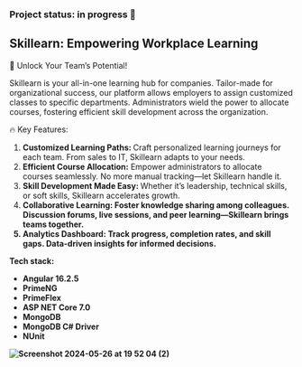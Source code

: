 <h3>Project status: in progress 🪫</h3>

<h2>Skillearn: Empowering Workplace Learning </h2>

🚀 Unlock Your Team’s Potential!

Skillearn is your all-in-one learning hub for companies. Tailor-made for organizational success, our platform allows employers to assign customized classes to specific departments. Administrators wield the power to allocate courses, fostering efficient skill development across the organization.

🔥 Key Features:
<ol>
  <li><strong>Customized Learning Paths: </strong> Craft personalized learning journeys for each team. From sales to IT, Skillearn adapts to your needs.</li>
<li><strong>Efficient Course Allocation:</strong> Empower administrators to allocate courses seamlessly. No more manual tracking—let Skillearn handle it.</li>
<li><strong>Skill Development Made Easy: </strong>Whether it’s leadership, technical skills, or soft skills, Skillearn accelerates growth.</li>
<li><strong>Collaborative Learning:<strong/> Foster knowledge sharing among colleagues. Discussion forums, live sessions, and peer learning—Skillearn brings teams together.</li>
<li><strong>Analytics Dashboard:<strong/> Track progress, completion rates, and skill gaps. Data-driven insights for informed decisions.</li>

</ol>

<p>Tech stack:</p>
<ul>
  <li>Angular 16.2.5</li>
    <li>PrimeNG</li>
  <li>PrimeFlex</li>
    <li>ASP NET Core 7.0</li>
  <li>MongoDB</li>
  <li>MongoDB C# Driver</li>
  <li>NUnit</li>
</ul>


![Screenshot 2024-05-26 at 19 52 04 (2)](https://github.com/klubinskak/skillearn/assets/76222513/16453be2-2889-4fb6-98d9-08d9fb48b910)



